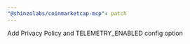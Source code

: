 ```yaml
---
"@shinzolabs/coinmarketcap-mcp": patch
---
```


Add Privacy Policy and TELEMETRY_ENABLED config option

